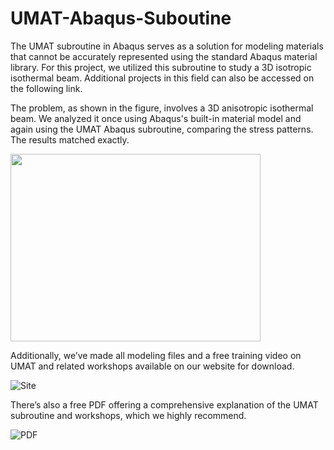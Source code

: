 # UMAT-Abaqus-Suboutine
The UMAT subroutine in Abaqus serves as a solution for modeling materials that cannot be accurately represented using the standard Abaqus material library. For this project, we utilized this subroutine to study a 3D isotropic isothermal beam. Additional projects in this field can also be accessed on the following link.

The problem, as shown in the figure, involves a 3D anisotropic isothermal beam. We analyzed it once using Abaqus's built-in material model and again using the UMAT Abaqus subroutine, comparing the stress patterns. The results matched exactly.

<img src="[image_url](https://github.com/user-attachments/assets/deb16dea-1995-4e65-9027-9a47fc69e858)" width="400" height="300">


Additionally, we’ve made all modeling files and a free training video on UMAT and related workshops available on our website for download.

![Site](https://github.com/user-attachments/assets/a48b0dfa-c170-4559-ae3f-c335b5097583)


There’s also a free PDF offering a comprehensive explanation of the UMAT subroutine and workshops, which we highly recommend.

![PDF](https://github.com/user-attachments/assets/361139f9-77e4-402e-b630-5ae20a160310)
